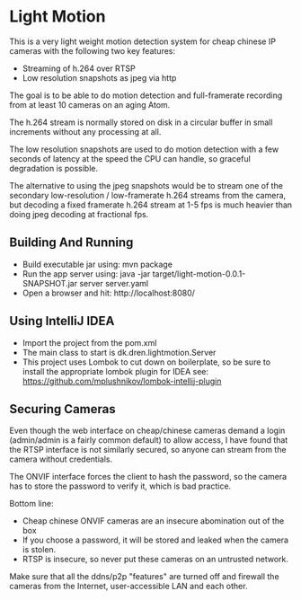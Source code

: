 Light Motion
============

This is a very light weight motion detection system for cheap chinese IP cameras with the following two key features:
* Streaming of h.264 over RTSP
* Low resolution snapshots as jpeg via http

The goal is to be able to do motion detection and full-framerate recording from at least 10
cameras on an aging Atom.

The h.264 stream is normally stored on disk in a circular buffer in small increments without any processing at all.

The low resolution snapshots are used to do motion detection with a few seconds of latency at the speed the CPU can
handle, so graceful degradation is possible.

The alternative to using the jpeg snapshots would be to stream one of the secondary
low-resolution / low-framerate h.264 streams from the camera, but decoding a fixed
framerate h.264 stream at 1-5 fps is much heavier than doing jpeg decoding at fractional fps.


Building And Running
--------------------

* Build executable jar using: mvn package
* Run the app server using: java -jar target/light-motion-0.0.1-SNAPSHOT.jar server server.yaml
* Open a browser and hit: http://localhost:8080/


Using IntelliJ IDEA
-------------------

* Import the project from the pom.xml
* The main class to start is dk.dren.lightmotion.Server
* This project uses Lombok to cut down on boilerplate, so be sure to install the appropriate lombok plugin for IDEA see: https://github.com/mplushnikov/lombok-intellij-plugin


Securing Cameras
----------------

Even though the web interface on cheap/chinese cameras demand a login
(admin/admin is a fairly common default) to allow access, I have found that the RTSP
interface is not similarly secured, so anyone can stream from the camera without credentials.

The ONVIF interface forces the client to hash the password, so the camera has to store the password
to verify it, which is bad practice.

Bottom line:
* Cheap chinese ONVIF cameras are an insecure abomination out of the box
* If you choose a password, it will be stored and leaked when the camera is stolen.
* RTSP is insecure, so never put these cameras on an untrusted network.

Make sure that all the ddns/p2p "features" are turned off and firewall the cameras
from the Internet, user-accessible LAN and each other.
